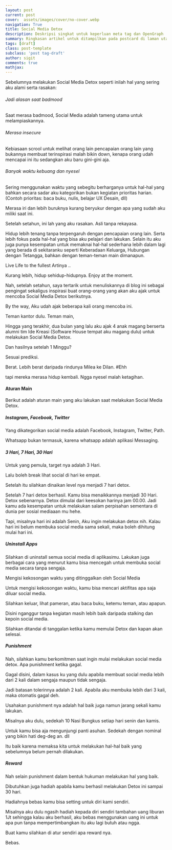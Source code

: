 ```yaml
---
layout: post
current: post
cover:  assets/images/cover/no-cover.webp
navigation: True
title: Social Media Detox
description: Deskripsi singkat untuk keperluan meta tag dan OpenGraph
summary: Ringkasan artikel untuk ditampilkan pada postcard di laman utama, topik, dan artikel terkait.
tags: [draft]
class: post-template
subclass: 'post tag-draft'
author: sigit
comments: true
mathjax:
---
```


Sebelumnya melakukan Social Media Detox seperti inilah hal yang sering aku alami serta rasakan:

###### Jadi alasan saat *badmood*

Saat merasa badmood, Social Media adalah tameng utama untuk melampiaskannya.

###### Merasa insecure

Kebiasaan scrool untuk melihat orang lain pencapaian orang lain yang bukannya membuat terinspirasi malah bikin down, kenapa orang udah mencapai ini itu sedangkan aku baru gini-gini aja.

###### Banyak waktu kebuang dan nyesel

Sering menggunakan waktu yang sebegitu berharganya untuk hal-hal yang bahkan secara sadar aku kategorikan bukan kegiatan prioritas harian. (Contoh prioritas: baca buku, nulis, belajar UX Desain, dll)

Merasa iri dan lebih buruknya kurang beryukur dengan apa yang sudah aku miliki saat ini.

Setelah setahun, ini lah yang aku rasakan. Asli tanpa rekayasa.

Hidup lebih tenang tanpa terpengaruh dengan pencapaian orang lain. Serta lebih fokus pada hal-hal yang bisa aku pelajari dan lakukan. 
Selain itu aku juga punya kesempatan untuk memaknai hal-hal sederhana lebih dalam lagi yang berada di sekitaranku seperti Keberadaan Keluarga, Hubungan dengan Tetangga, bahkan dengan teman-teman main dimanapun.

Live Life to the fullest 
Artinya ..

Kurang lebih, hidup sehidup-hidupnya. Enjoy at the moment.

Nah, setelah setahun, saya tertarik untuk menuliskannya di blog ini sebagai pengingat sekaligus inspirasi buat orang-orang yang akan aku ajak untuk mencoba Social Media Detox berikutnya.

By the way, Aku udah ajak beberapa kali orang mencoba ini.

Teman kantor dulu. Teman main,

Hingga yang terakhir, dua bulan yang lalu aku ajak 4 anak magang berserta alumni tim Ide Kreasi (Software House tempat aku magang dulu) untuk melakukan Social Media Detox.

Dan hasilnya setelah 1 Minggu?

Sesuai prediksi.

Berat. Lebih berat daripada rindunya Milea ke Dilan. #Ehh

tapi mereka merasa hidup kembali. Ngga nyesel malah ketagihan.

#### Aturan Main

Berikut adalah aturan main yang aku lakukan saat melakukan Social Media Detox.

##### Instagram, Facebook, Twitter

Yang dikategorikan social media adalah Facebook, Instagram, Twitter, Path.

Whatsapp bukan termasuk, karena whatsapp adalah aplikasi Messaging.

##### 3 Hari, 7 Hari, 30 Hari

Untuk yang pemula, target nya adalah 3 Hari.

Lalu boleh break lihat social di hari ke empat.

Setelah itu silahkan dinaikan level nya menjadi 7 hari detox.

Setelah 7 hari detox berhasil. Kamu bisa menaikkannya menjadi 30 Hari. Detox sebenarnya. 
Detox dimulai dari keesokan harinya jam 00.00. Jadi kamu ada kesempatan untuk melakukan salam perpisahan sementara di dunia per sosial mediaaan mu hehe.

Tapi, misalnya hari ini adalah Senin, Aku ingin melakukan detox nih. Kalau hari ini belum membuka social media sama sekali, maka boleh dihitung mulai hari ini.

##### Uninstall Apps

Silahkan di uninstall semua social media di aplikasimu. Lakukan juga berbagai cara yang menurut kamu bisa mencegah untuk membuka social media secara tanpa sengaja.

Mengisi kekosongan waktu yang ditinggalkan oleh Social Media

Untuk mengisi kekosongan waktu, kamu bisa mencari aktifitas apa saja diluar social media.

Silahkan keluar, lihat pameran, atau baca buku, ketemu teman, atau apapun.

Disini nganggur tanpa kegiatan masih lebih baik daripada stalking dan kepoin social media.

Silahkan ditandai di tanggalan ketika kamu memulai Detox dan kapan akan selesai.

##### Punishment

Nah, silahkan kamu berkomitmen saat ingin mulai melakukan social media detox. Apa punishment ketika gagal.

Gagal disini, dalam kasus ku yang dulu apabila membuat social media lebih dari 2 kali dalam sengaja maupun tidak sengaja.

Jadi batasan tolerinnya adalah 2 kali. Apabila aku membuka lebih dari 3 kali, maka otomatis gagal deh.

Usahakan punishment nya adalah hal baik juga namun jarang sekali kamu lakukan.

Misalnya aku dulu, sedekah 10 Nasi Bungkus setiap hari senin dan kamis.

Untuk kamu bisa aja mengunjungi panti asuhan. Sedekah dengan nominal yang bikin hati deg-deg an. dll

Itu baik karena memaksa kita untuk melakukan hal-hal baik yang sebelumnya belum pernah dilakukan.

##### Reward

Nah selain punishment dalam bentuk hukuman melakukan hal yang baik.

Dibutuhkan juga hadiah apabila kamu berhasil melakukan Detox ini sampai 30 hari.

Hadiahnya bebas kamu bisa setting untuk diri kami sendiri.

Misalnya aku dulu ngasih hadiah kepada diri sendiri tambahan uang liburan 1Jt sehingga kalau aku berhasil, aku bebas menggunakan uang ini untuk apa pun tanpa mempertimbangkan itu aku lagi butuh atau ngga.

Buat kamu silahkan di atur sendiri apa reward nya.

Bebas.